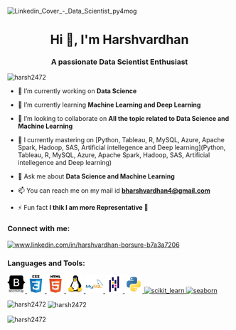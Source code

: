 ![Linkedin_Cover_-_Data_Scientist_py4mog](https://user-images.githubusercontent.com/99672298/186088252-ef41cefc-cda7-49e8-960d-efbd59d3696c.jpg)

<h1 align="center">Hi 👋, I'm Harshvardhan</h1>
<h3 align="center">A passionate Data Scientist Enthusiast</h3>

<p align="left"> <img src="https://komarev.com/ghpvc/?username=harsh2472&label=Profile%20views&color=0e75b6&style=flat" alt="harsh2472" /> </p>

- 🔭 I’m currently working on **Data Science**

- 🌱 I’m currently learning **Machine Learning and Deep Learning**

- 👯 I’m looking to collaborate on **All the topic related to Data Science and Machine Learning**

- 📝 I currently mastering on [Python, Tableau, R, MySQL, Azure, Apache Spark, Hadoop, SAS, Artificial intellegence and Deep learning](Python, Tableau, R, MySQL, Azure, Apache Spark, Hadoop, SAS, Artificial intellegence and Deep learning)

- 💬 Ask me about **Data Science and Machine Learning**

- 📫 You can reach me on my mail id **bharshvardhan4@gmail.com**

- ⚡ Fun fact **I thik I am more Representative 👋**

<h3 align="left">Connect with me:</h3>
<p align="left">
<a href="https://linkedin.com/in/www.linkedin.com/in/harshvardhan-borsure-b7a3a7206" target="blank"><img align="center" src="https://raw.githubusercontent.com/rahuldkjain/github-profile-readme-generator/master/src/images/icons/Social/linked-in-alt.svg" alt="www.linkedin.com/in/harshvardhan-borsure-b7a3a7206" height="30" width="40" /></a>
</p>

<h3 align="left">Languages and Tools:</h3>
<p align="left"> <a href="https://getbootstrap.com" target="_blank" rel="noreferrer"> <img src="https://raw.githubusercontent.com/devicons/devicon/master/icons/bootstrap/bootstrap-plain-wordmark.svg" alt="bootstrap" width="40" height="40"/> </a> <a href="https://www.w3schools.com/css/" target="_blank" rel="noreferrer"> <img src="https://raw.githubusercontent.com/devicons/devicon/master/icons/css3/css3-original-wordmark.svg" alt="css3" width="40" height="40"/> </a> <a href="https://www.w3.org/html/" target="_blank" rel="noreferrer"> <img src="https://raw.githubusercontent.com/devicons/devicon/master/icons/html5/html5-original-wordmark.svg" alt="html5" width="40" height="40"/> </a> <a href="https://www.linux.org/" target="_blank" rel="noreferrer"> <img src="https://raw.githubusercontent.com/devicons/devicon/master/icons/linux/linux-original.svg" alt="linux" width="40" height="40"/> </a> <a href="https://www.mysql.com/" target="_blank" rel="noreferrer"> <img src="https://raw.githubusercontent.com/devicons/devicon/master/icons/mysql/mysql-original-wordmark.svg" alt="mysql" width="40" height="40"/> </a> <a href="https://pandas.pydata.org/" target="_blank" rel="noreferrer"> <img src="https://raw.githubusercontent.com/devicons/devicon/2ae2a900d2f041da66e950e4d48052658d850630/icons/pandas/pandas-original.svg" alt="pandas" width="40" height="40"/> </a> <a href="https://www.python.org" target="_blank" rel="noreferrer"> <img src="https://raw.githubusercontent.com/devicons/devicon/master/icons/python/python-original.svg" alt="python" width="40" height="40"/> </a> <a href="https://scikit-learn.org/" target="_blank" rel="noreferrer"> <img src="https://upload.wikimedia.org/wikipedia/commons/0/05/Scikit_learn_logo_small.svg" alt="scikit_learn" width="40" height="40"/> </a> <a href="https://seaborn.pydata.org/" target="_blank" rel="noreferrer"> <img src="https://seaborn.pydata.org/_images/logo-mark-lightbg.svg" alt="seaborn" width="40" height="40"/> </a> </p>

<p><img align="left" src="https://github-readme-stats.vercel.app/api/top-langs?username=harsh2472&show_icons=true&locale=en&layout=compact" alt="harsh2472" /></p>

<p>&nbsp;<img align="center" src="https://github-readme-stats.vercel.app/api?username=harsh2472&show_icons=true&locale=en" alt="harsh2472" /></p>

<p><img align="center" src="https://github-readme-streak-stats.herokuapp.com/?user=harsh2472&" alt="harsh2472" /></p>

